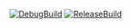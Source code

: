 [![DebugBuild](https://github.com/WakamatuSanga/DirectXGame/actions/workflows/DebugBuild.yml/badge.svg)](https://github.com/WakamatuSanga/DirectXGame/actions/workflows/DebugBuild.yml)
[![ReleaseBuild](https://github.com/WakamatuSanga/DirectXGame/actions/workflows/ReleaseBuild.yml/badge.svg)](https://github.com/WakamatuSanga/DirectXGame/actions/workflows/ReleaseBuild.yml)
